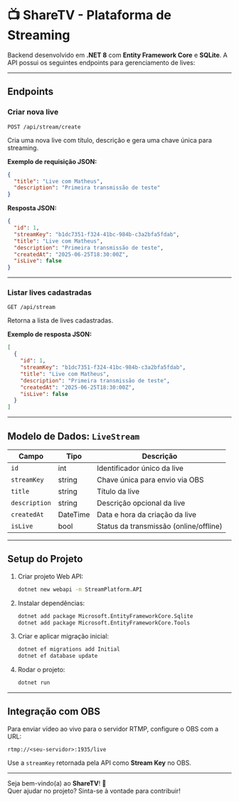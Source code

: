 # 📺 ShareTV - Plataforma de Streaming

Backend desenvolvido em **.NET 8** com **Entity Framework Core** e **SQLite**. A API possui os seguintes endpoints para gerenciamento de lives:

---

## Endpoints

### Criar nova live

`POST /api/stream/create`

Cria uma nova live com título, descrição e gera uma chave única para streaming.

**Exemplo de requisição JSON:**

```json
{
  "title": "Live com Matheus",
  "description": "Primeira transmissão de teste"
}
```

**Resposta JSON:**

```json
{
  "id": 1,
  "streamKey": "b1dc7351-f324-41bc-984b-c3a2bfa5fdab",
  "title": "Live com Matheus",
  "description": "Primeira transmissão de teste",
  "createdAt": "2025-06-25T18:30:00Z",
  "isLive": false
}
```

---

### Listar lives cadastradas

`GET /api/stream`

Retorna a lista de lives cadastradas.

**Exemplo de resposta JSON:**

```json
[
  {
    "id": 1,
    "streamKey": "b1dc7351-f324-41bc-984b-c3a2bfa5fdab",
    "title": "Live com Matheus",
    "description": "Primeira transmissão de teste",
    "createdAt": "2025-06-25T18:30:00Z",
    "isLive": false
  }
]
```

---

## Modelo de Dados: `LiveStream`

| Campo       | Tipo      | Descrição                              |
|-------------|-----------|--------------------------------------|
| `id`        | int       | Identificador único da live           |
| `streamKey` | string    | Chave única para envio via OBS        |
| `title`     | string    | Título da live                        |
| `description` | string  | Descrição opcional da live            |
| `createdAt` | DateTime  | Data e hora da criação da live        |
| `isLive`    | bool      | Status da transmissão (online/offline)|

---

## Setup do Projeto

1. Criar projeto Web API:

   ```bash
   dotnet new webapi -n StreamPlatform.API
   ```

2. Instalar dependências:

   ```bash
   dotnet add package Microsoft.EntityFrameworkCore.Sqlite
   dotnet add package Microsoft.EntityFrameworkCore.Tools
   ```

3. Criar e aplicar migração inicial:

   ```bash
   dotnet ef migrations add Initial
   dotnet ef database update
   ```

4. Rodar o projeto:

   ```bash
   dotnet run
   ```

---

## Integração com OBS

Para enviar vídeo ao vivo para o servidor RTMP, configure o OBS com a URL:

```
rtmp://<seu-servidor>:1935/live
```

Use a `streamKey` retornada pela API como **Stream Key** no OBS.

---

Seja bem-vindo(a) ao **ShareTV**! 🚀  
Quer ajudar no projeto? Sinta-se à vontade para contribuir!
